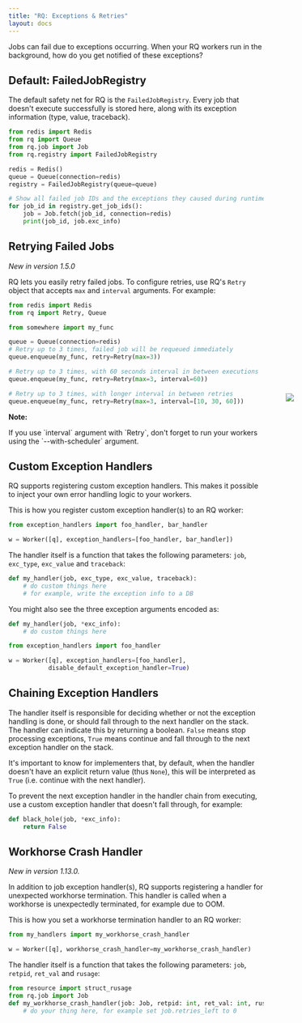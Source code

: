 ```yaml
---
title: "RQ: Exceptions & Retries"
layout: docs
---
```


Jobs can fail due to exceptions occurring. When your RQ workers run in the
background, how do you get notified of these exceptions?

## Default: FailedJobRegistry

The default safety net for RQ is the `FailedJobRegistry`. Every job that doesn't
execute successfully is stored here, along with its exception information (type,
value, traceback).

```python
from redis import Redis
from rq import Queue
from rq.job import Job
from rq.registry import FailedJobRegistry

redis = Redis()
queue = Queue(connection=redis)
registry = FailedJobRegistry(queue=queue)

# Show all failed job IDs and the exceptions they caused during runtime
for job_id in registry.get_job_ids():
    job = Job.fetch(job_id, connection=redis)
    print(job_id, job.exc_info)
```

## Retrying Failed Jobs

_New in version 1.5.0_

RQ lets you easily retry failed jobs. To configure retries, use RQ's
`Retry` object that accepts `max` and `interval` arguments. For example:

```python
from redis import Redis
from rq import Retry, Queue

from somewhere import my_func

queue = Queue(connection=redis)
# Retry up to 3 times, failed job will be requeued immediately
queue.enqueue(my_func, retry=Retry(max=3))

# Retry up to 3 times, with 60 seconds interval in between executions
queue.enqueue(my_func, retry=Retry(max=3, interval=60))

# Retry up to 3 times, with longer interval in between retries
queue.enqueue(my_func, retry=Retry(max=3, interval=[10, 30, 60]))
```

<div class="warning">
    <img style="float: right; margin-right: -60px; margin-top: -38px" src="/img/warning.png" />
    <strong>Note:</strong>
    <p>
        If you use `interval` argument with `Retry`, don't forget to run your workers using
        the `--with-scheduler` argument.
    </p>
</div>


## Custom Exception Handlers

RQ supports registering custom exception handlers. This makes it possible to
inject your own error handling logic to your workers.

This is how you register custom exception handler(s) to an RQ worker:

```python
from exception_handlers import foo_handler, bar_handler

w = Worker([q], exception_handlers=[foo_handler, bar_handler])
```

The handler itself is a function that takes the following parameters: `job`,
`exc_type`, `exc_value` and `traceback`:

```python
def my_handler(job, exc_type, exc_value, traceback):
    # do custom things here
    # for example, write the exception info to a DB

```

You might also see the three exception arguments encoded as:

```python
def my_handler(job, *exc_info):
    # do custom things here
```

```python
from exception_handlers import foo_handler

w = Worker([q], exception_handlers=[foo_handler],
           disable_default_exception_handler=True)
```


## Chaining Exception Handlers

The handler itself is responsible for deciding whether or not the exception
handling is done, or should fall through to the next handler on the stack.
The handler can indicate this by returning a boolean. `False` means stop
processing exceptions, `True` means continue and fall through to the next
exception handler on the stack.

It's important to know for implementers that, by default, when the handler
doesn't have an explicit return value (thus `None`), this will be interpreted
as `True` (i.e.  continue with the next handler).

To prevent the next exception handler in the handler chain from executing,
use a custom exception handler that doesn't fall through, for example:

```python
def black_hole(job, *exc_info):
    return False
```

## Workhorse Crash Handler
_New in version 1.13.0._

In addition to job exception handler(s), RQ supports registering a handler for unexpected workhorse termination.
This handler is called when a workhorse is unexpectedly terminated, for example due to OOM.

This is how you set a workhorse termination handler to an RQ worker:

```python
from my_handlers import my_workhorse_crash_handler

w = Worker([q], workhorse_crash_handler=my_workhorse_crash_handler)
```

The handler itself is a function that takes the following parameters: `job`,
`retpid`, `ret_val` and `rusage`:

```python
from resource import struct_rusage
from rq.job import Job
def my_workhorse_crash_handler(job: Job, retpid: int, ret_val: int, rusage: struct_rusage):
    # do your thing here, for example set job.retries_left to 0 

```
